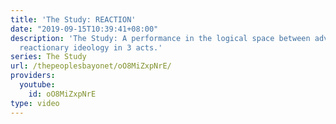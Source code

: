 ```yaml
---
title: 'The Study: REACTION'
date: "2019-09-15T10:39:41+08:00"
description: 'The Study: A performance in the logical space between advertising and
  reactionary ideology in 3 acts.'
series: The Study
url: /thepeoplesbayonet/oO8MiZxpNrE/
providers:
  youtube:
    id: oO8MiZxpNrE
type: video
---
```

